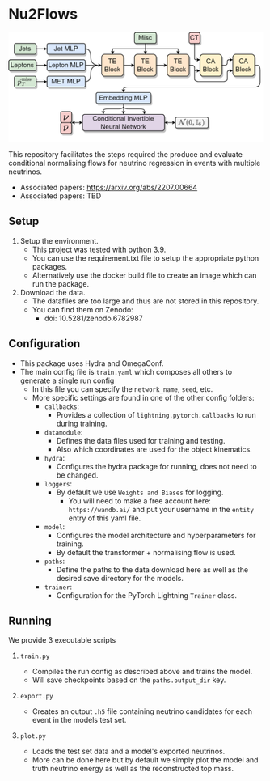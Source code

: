 # Nu2Flows
![Hello](./network.png)

This repository facilitates the steps required the produce and evaluate
conditional normalising flows for neutrino regression in events with multiple neutrinos.
- Associated papers: https://arxiv.org/abs/2207.00664
- Associated papers: TBD

## Setup

1) Setup the environment.
    - This project was tested with python 3.9.
    - You can use the requirement.txt file to setup the appropriate python packages.
    - Alternatively use the docker build file to create an image which can run the package.
2) Download the data.
    - The datafiles are too large and thus are not stored in this repository.
    - You can find them on Zenodo:
        - doi: 10.5281/zenodo.6782987

## Configuration

- This package uses Hydra and OmegaConf.
- The main config file is `train.yaml` which composes all others to generate a single run config
    - In this file you can specify the `network_name`, `seed`, etc.
    - More specific settings are found in one of the other config folders:
        - `callbacks`:
            - Provides a collection of `lightning.pytorch.callbacks` to run during training.
        - `datamodule`:
            - Defines the data files used for training and testing.
            - Also which coordinates are used for the object kinematics.
        - `hydra`:
            - Configures the hydra package for running, does not need to be changed.
        - `loggers`:
            - By default we use `Weights and Biases` for logging.
                - You will need to make a free account here: `https://wandb.ai/` and put your username in the `entity` entry of this yaml file.
        - `model`:
            - Configures the model architecture and hyperparameters for training.
            - By default the transformer + normalising flow is used.
        - `paths`:
            - Define the paths to the data download here as well as the desired save directory for the models.
        - `trainer`:
            - Configuration for the PyTorch Lightning `Trainer` class.

## Running

We provide 3 executable scripts
1) `train.py`
    - Compiles the run config as described above and trains the model.
    - Will save checkpoints based on the `paths.output_dir` key.

2) `export.py`
    - Creates an output `.h5` file containing neutrino candidates for each event in the models test set.

3) `plot.py`
    - Loads the test set data and a model's exported neutrinos.
    - More can be done here but by default we simply plot the model and truth neutrino energy as well as the reconstructed top mass.


